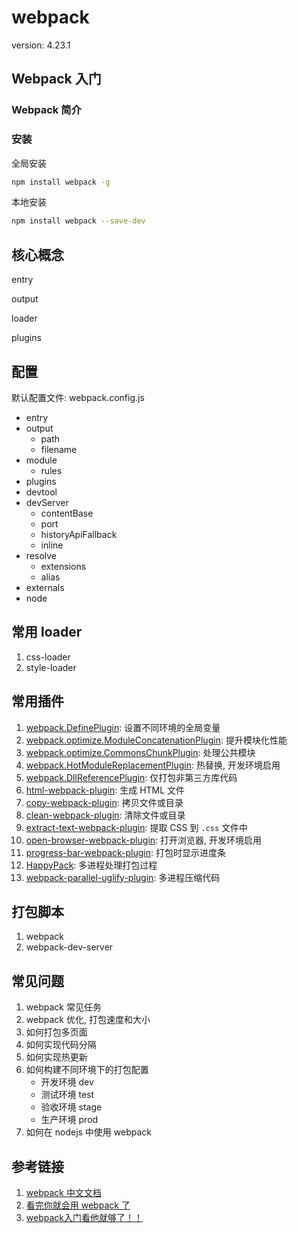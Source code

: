 # webpack

version: 4.23.1

## Webpack 入门

### Webpack 简介

### 安装

全局安装

```bash
npm install webpack -g
```

本地安装

```bash
npm install webpack --save-dev
```

## 核心概念

entry

output

loader

plugins

## 配置

默认配置文件: webpack.config.js

- entry
- output
  - path
  - filename
- module
  - rules
- plugins
- devtool
- devServer
  - contentBase
  - port
  - historyApiFallback
  - inline
- resolve
  - extensions
  - alias
- externals
- node

## 常用 loader

1. css-loader
1. style-loader

## 常用插件

1. [webpack.DefinePlugin](./webpack-plugins.md#define-plugin): 设置不同环境的全局变量
1. [webpack.optimize.ModuleConcatenationPlugin](./webpack-plugins.md#module-concatenation-plugin): 提升模块化性能
1. [webpack.optimize.CommonsChunkPlugin](./webpack-plugins.md#commons-chunk-plugin): 处理公共模块
1. [webpack.HotModuleReplacementPlugin](./webpack-plugins.md#hot-module-replacement-plugin): 热替换, 开发环境启用
1. [webpack.DllReferencePlugin](./webpack-plugins.md#dll-reference-plugin): 仅打包非第三方库代码
1. [html-webpack-plugin](./webpack-plugins.md#html-webpack-plugin): 生成 HTML 文件
1. [copy-webpack-plugin](./webpack-plugins.md#copy-webpack-plugin): 拷贝文件或目录
1. [clean-webpack-plugin](./webpack-plugins.md#clean-webpack-plugin): 清除文件或目录
1. [extract-text-webpack-plugin](./webpack-plugins.md#extract-text-webpack-plugin): 提取 CSS 到 `.css` 文件中
1. [open-browser-webpack-plugin](./webpack-plugins.md#open-browser-webpack-plugin): 打开浏览器, 开发环境启用
1. [progress-bar-webpack-plugin](./webpack-plugins.md#progress-bar-webpack-plugin): 打包时显示进度条
1. [HappyPack](./webpack-plugins.md#happy-pack): 多进程处理打包过程
1. [webpack-parallel-uglify-plugin](./webpack-plugins.md#webpack-parallel-uglify-plugin): 多进程压缩代码

## 打包脚本

1. webpack
1. webpack-dev-server

## 常见问题

1. webpack 常见任务
1. webpack 优化, 打包速度和大小
1. 如何打包多页面
1. 如何实现代码分隔
1. 如何实现热更新
1. 如何构建不同环境下的打包配置
    - 开发环境 dev
    - 测试环境 test
    - 验收环境 stage
    - 生产环境 prod
1. 如何在 nodejs 中使用 webpack

## 参考链接

1. [webpack 中文文档](https://www.webpackjs.com/)
1. [看完你就会用 webpack 了](https://juejin.im/post/5f14f886f265da2306247f7b)
1. [webpack入门看他就够了！！](https://juejin.im/post/6844903958993960973)
